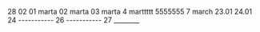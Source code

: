 28 02
01 marta
02 marta
03 marta
4 marttttt
5555555
7 march
23.01
24.01
24 -----------
26 -----------
27 ________
